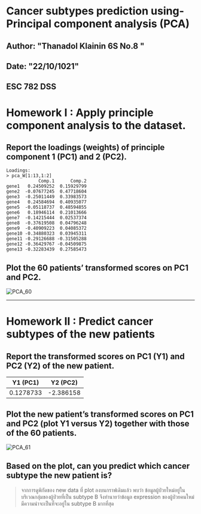 # Cancer subtypes prediction using-Principal component analysis (PCA)
## Author: "Thanadol Klainin 6S No.8 "
## Date: "22/10/1021"
## ESC 782 DSS 

# Homework I : Apply principle component analysis to the dataset.

## Report the loadings (weights) of principle component 1 (PC1) and 2 (PC2).

```
Loadings:
> pca_W[1:13,1:2]
            Comp.1      Comp.2
gene1   0.24509252  0.15929799
gene2  -0.07677245  0.47718604
gene3  -0.25011449  0.33983573
gene4   0.24584694  0.40935077
gene5  -0.05118737  0.48594855
gene6   0.18946114  0.21013666
gene7  -0.14215444  0.02537374
gene8  -0.37619508  0.04796248
gene9  -0.40909223  0.04085372
gene10 -0.34880323  0.03945311
gene11 -0.29126688 -0.31505288
gene12 -0.36429767 -0.04509875
gene13 -0.32283439  0.27585473
```

## Plot the 60 patients’ transformed scores on PC1 and PC2.

![PCA_60](https://user-images.githubusercontent.com/67301601/142720540-8cac4fb0-58c6-43b5-88d7-8d9f7a4d2b05.png)

---

# Homework II : Predict cancer subtypes of the new patients

## Report the transformed scores on PC1 (Y1) and PC2 (Y2) of the new patient.

| Y1 (PC1) | Y2 (PC2) |
|----------|----------|
|0.1278733 | -2.386158|

## Plot the new patient’s transformed scores on PC1 and PC2 (plot Y1 versus Y2) together with those of the 60 patients.

![PCA_61](https://user-images.githubusercontent.com/67301601/142720812-7526287d-0b0f-4d38-935d-13fd48d58ea5.png)

## Based on the plot, can you predict which cancer subtype the new patient is?

> จากการดูพิกัดของ new data ที่ plot ลงบนกราฟเดิมแล้ว พบว่า ข้อมูลผู้ป่วยใหม่อยู่ในบริเวณกลุ่มของผู้ป่วยที่เป็น subtype B จึงทำนายว่าข้อมูล expression ของผู้ป่วยคนใหม่ มีความน่าจะเป็นที่จะอยู่ใน subtype B มากที่สุด 





